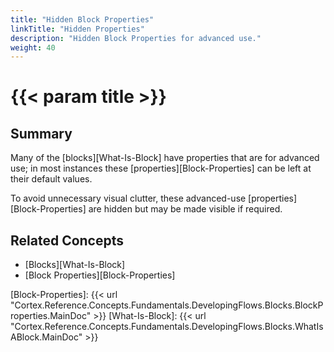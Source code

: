 ```yaml
---
title: "Hidden Block Properties"
linkTitle: "Hidden Properties"
description: "Hidden Block Properties for advanced use."
weight: 40
---
```


# {{< param title >}}

## Summary

Many of the [blocks][What-Is-Block] have properties that are for advanced use; in most instances these [properties][Block-Properties] can be left at their default values.

To avoid unnecessary visual clutter, these advanced-use [properties][Block-Properties] are hidden but may be made visible if required.

## Related Concepts

- [Blocks][What-Is-Block]
- [Block Properties][Block-Properties]

[Block-Properties]: {{< url "Cortex.Reference.Concepts.Fundamentals.DevelopingFlows.Blocks.BlockProperties.MainDoc" >}}
[What-Is-Block]: {{< url "Cortex.Reference.Concepts.Fundamentals.DevelopingFlows.Blocks.WhatIsABlock.MainDoc" >}}